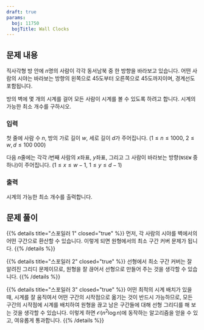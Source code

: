 ```yaml
---
draft: true
params:
  boj: 11750
  bojTitle: Wall Clocks
---
```


## 문제 내용

직사각형 방 안에 $n$명의 사람이 각각 동서남북 중 한 방향을 바라보고 있습니다. 어떤 사람의 시야는 바라보는 방향의 왼쪽으로 45도부터 오른쪽으로 45도까지이며, 경계선도 포함됩니다.

방의 벽에 몇 개의 시계를 걸어 모든 사람이 시계를 볼 수 있도록 하려고 합니다. 시계의 가능한 최소 개수를 구하시오.

### 입력

첫 줄에 사람 수 $n$, 방의 가로 길이 $w$, 세로 길이 $d$가 주어집니다. ($1 \le n \le 1000$, $2 \le w, d \le 100\;000$)

다음 $n$줄에는 각각 $i$번째 사람의 $x$좌표, $y$좌표, 그리고 그 사람이 바라보는 방향(`NSEW` 중 하나)이 주어집니다. ($1 \le x \le w-1$, $1 \le y \le d-1$)

### 출력

시계의 가능한 최소 개수를 출력합니다.

## 문제 풀이

{{% details title="스포일러 1" closed="true" %}}
먼저, 각 사람의 시야를 벽에서의 어떤 구간으로 환산할 수 있습니다. 이렇게 되면 원형에서의 최소 구간 커버 문제가 됩니다.
{{% /details %}}

{{% details title="스포일러 2" closed="true" %}}
선형에서 최소 구간 커버는 잘 알려진 그리디 문제이므로, 원형을 잘 끊어서 선형으로 만들어 주는 것을 생각할 수 있습니다.
{{% /details %}}

{{% details title="스포일러 3" closed="true" %}}
어떤 최적의 시계 배치가 있을 때, 시계를 잘 움직여서 어떤 구간의 시작점으로 옮기는 것이 반드시 가능하므로,
모든 구간의 시작점에 시계를 배치하여 원형을 끊고 남은 구간들에 대해 선형 그리디를 해 보는 것을 생각할 수 있습니다.
이렇게 하면 $\mathcal{O} (n^2 \log n)$에 동작하는 알고리즘을 얻을 수 있고, 여유롭게 통과합니다.
{{% /details %}}
